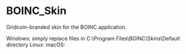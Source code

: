 # BOINC_Skin
Gridcoin-branded skin for the BOINC application.

Windows: simply replace files in C:\Program Files\BOINC\Skins\Default directory
Linux:
macOS:
